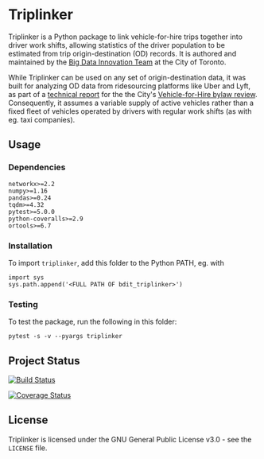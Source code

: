 # Triplinker

Triplinker is a Python package to link vehicle-for-hire trips together into
driver work shifts, allowing statistics of the driver population to be
estimated from trip origin-destination (OD) records. It is authored and
maintained by the [Big Data Innovation Team](https://www.toronto.ca/services-payments/streets-parking-transportation/road-safety/big-data-innovation-team/) at the
City of Toronto.

While Triplinker can be used on any set of origin-destination data, it was
built for analyzing OD data from ridesourcing platforms like Uber and Lyft, as
part of a [technical report](
https://www.toronto.ca/wp-content/uploads/2019/06/96c7-Report_v1.0_2019-06-21.pdf)
for the the City's [Vehicle-for-Hire bylaw review](
http://app.toronto.ca/tmmis/viewAgendaItemHistory.do?item=2019.GL6.31).
Consequently, it assumes a variable supply of active vehicles rather than a
fixed fleet of vehicles operated by drivers with regular work shifts (as with
eg. taxi companies).

## Usage

### Dependencies

```
networkx>=2.2
numpy>=1.16
pandas>=0.24
tqdm>=4.32
pytest>=5.0.0
python-coveralls>=2.9
ortools>=6.7
```

### Installation

To import `triplinker`, add this folder to the Python PATH, eg. with

```
import sys
sys.path.append('<FULL PATH OF bdit_triplinker>')
```

### Testing

To test the package, run the following in this folder:

```
pytest -s -v --pyargs triplinker
```

## Project Status

[![Build Status](https://travis-ci.org/CityofToronto/bdit_triplinker.svg?branch=master)](https://travis-ci.org/CityofToronto/bdit_triplinker)

[![Coverage Status](https://coveralls.io/repos/github/CityofToronto/bdit_triplinker/badge.svg?branch=master)](https://coveralls.io/github/CityofToronto/bdit_triplinker?branch=master)

## License

Triplinker is licensed under the GNU General Public License v3.0 - see the
`LICENSE` file.
